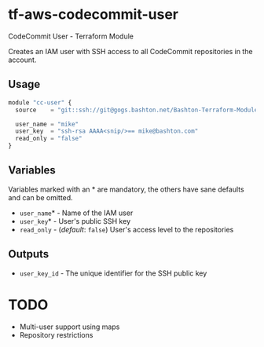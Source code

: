 # tf-aws-codecommit-user

CodeCommit User - Terraform Module

Creates an IAM user with SSH access to all CodeCommit repositories in the account.

## Usage

```js
module "cc-user" {
  source    = "git::ssh://git@gogs.bashton.net/Bashton-Terraform-Modules/tf-aws-codecommit-user.git"

  user_name = "mike"
  user_key  = "ssh-rsa AAAA<snip/>== mike@bashton.com"
  read_only = "false"
}
```

## Variables

Variables marked with an * are mandatory, the others have sane defaults and can be omitted.

- `user_name`* - Name of the IAM user
- `user_key`* - User's public SSH key
- `read_only` - (*default*: `false`) User's access level to the repositories


## Outputs

 - `user_key_id` - The unique identifier for the SSH public key

# TODO

 - Multi-user support using maps
 - Repository restrictions
